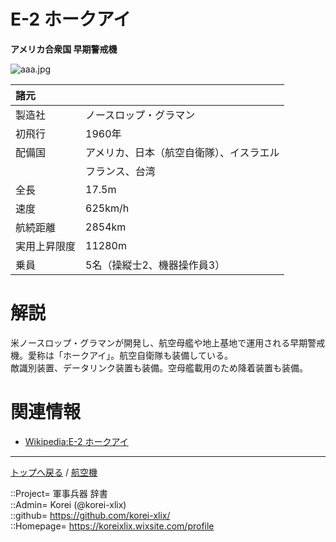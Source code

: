 # E-2 ホークアイ
**アメリカ合衆国 早期警戒機**

![aaa.jpg](https://bn02pap001files.storage.live.com/y4mzKbrJDTkTAjs2_4nd8o-Wx6Us1_jxGYLAJW8JZwE-SVo39h1Rv6PpiR2l6vmuI8tzHDHAIUxIArTobiAP9RkG9xns2Uo_mEhl99mWd0M51JNNjX03_JMNbJRZz9ryeggiRLatRs_moN8PsTliYV2out24ubmZUcddd_vq09u-zqJs7BJ2cAnATeR2xr6vYv9?width=640&height=425&cropmode=none)  
  


|諸元  |  |
|:--|:--|
|製造社  |ノースロップ・グラマン  |
|初飛行  |1960年  |
|配備国  |アメリカ、日本（航空自衛隊）、イスラエル  |
|        |フランス、台湾  |
|全長    |17.5m  |
|速度    |625km/h  |
|航続距離  |2854km  |
|実用上昇限度|11280m  |
|乗員    |5名（操縦士2、機器操作員3）  |


# 解説
米ノースロップ・グラマンが開発し、航空母艦や地上基地で運用される早期警戒機。愛称は「ホークアイ」。航空自衛隊も装備している。  
敵識別装置、データリンク装置も装備。空母艦載用のため降着装置も装備。  


# 関連情報
* [Wikipedia:E-2 ホークアイ](https://bit.ly/3LxVkNM)


***
[トップへ戻る](/readme.md) / [航空機](/plane/readme.md)  
  
::Project= 軍事兵器 辞書  
::Admin= Korei (@korei-xlix)  
::github= https://github.com/korei-xlix/  
::Homepage= https://koreixlix.wixsite.com/profile  
